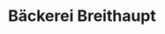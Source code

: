 ---
title: "Bäckerei Breithaupt"
url: /muehltal/baeckerei-breithaupt-ober-ramstaedter-strasse/
shop: Bäckerei
---